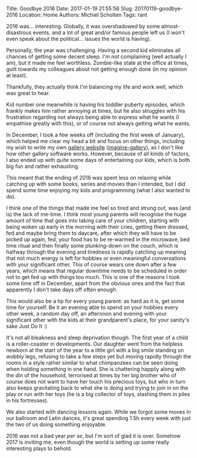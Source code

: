Title: Goodbye 2016
Date: 2017-01-19 21:55:56
Slug: 20170119-goodbye-2016
Location: Home
Authors: Michiel Scholten
Tags: rant

2016 was... interesting. Globally, it was overshadowed by some almost-disastrous events, and a lot of great and/or famous people left us (I won't even speak about the political... issues the world is having).

Personally, the year was challenging. Having a second kid eliminates all chances of getting some decent sleep. I'm not complaining (well actually I am), but it made me feel worthless. Zombie-like state at the office at times, guilt towards my colleagues about not getting enough done (in my opinion at least).

Thankfully, they actually think I'm balancing my life and work well, which was great to hear.

Kid number one meanwhile is having his toddler puberty episodes, which frankly makes him rather annoying at times, but he also struggles with his frustration regarding not always being able to express what he wants (I empathise greatly with this), or of course not always getting what he wants.

In December, I took a few weeks off (including the first week of January), which helped me clear my head a bit and focus on other things, including my wish to write my own [gallery website](https://shuttereye.org) ([imagine-gallery](https://github.com/aquatix/imagine-gallery)), as I don't like how other gallery software works. However, because of all kinds of factors, I also ended up with quite some days of entertaining our kids, which is both big fun and rather exhausting.

This meant that the ending of 2016 was spent less on relaxing while catching up with some books, series and movies than I intended, but I did spend some time enjoying my kids and programming (what I also wanted to do).

I think one of the things that made me feel so tired and strung out, was (and is) the lack of me-time. I think most young parents will recognise the huge amount of time that goes into taking care of your children, starting with being woken up early in the morning with their cries, getting them dressed, fed and maybe bring them to daycare, after which they will have to be picked up again, fed, your food has to be re-warmed in the microwave, bed time ritual and then finally some plunking-down on the couch, which is halfway through the evening and tiredness is rapidly catching up meaning that not much energy is left for hobbies or even meaningful conversations with your significant other. This of course wears one down after a few years, which means that regular downtime needs to be scheduled in order not to get fed up with things too much. This is one of the reasons I took some time off in December, apart from the obvious ones and the fact that apparently I don't take days off often enough.

This would also be a tip for every young parent: as hard as it is, get some time for yourself. Be it an evening able to spend on your hobbies every other week, a random day off, an afternoon and evening with your significant other with the kids at their grandparent's place, for your sanity's sake Just Do It :)

It's not all bleakness and sleep deprivation though. The first year of a child is a roller-coaster in developments. Our daughter went from the helpless newborn at the start of the year to a little girl with a big smile standing on wobbly legs, refusing to take a few steps yet but moving rapidly through the rooms in a style rather similar to what chimpanzees can be seen doing when holding something in one hand. She is chattering happily along with the din of the household, terrorised at times by her big brother who of course does not want to have her touch his precious toys, but who in turn also keeps gravitating back to what she is doing and trying to join in on the play or run with her toys (he is a big collector of toys, stashing them in piles in his fortresses).

We also started with dancing lessons again. While we forgot some moves in our ballroom and Latin dances, it's great spending 1.5h every week with just the two of us doing something enjoyable.

2016 was not a bad year _per se_, but I'm sort of glad it is over. Somehow 2017 is inviting me, even though the world is setting up some really interesting plays to behold.